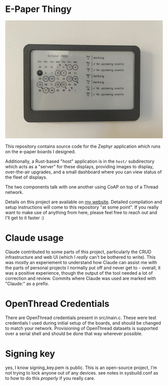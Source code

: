 E-Paper Thingy
===

![e-paper display with 7.5 inch display](/.imgs/front_75.jpg)

This repository contains source code for the Zephyr application which runs on the e-paper boards I designed.

Additionally, a Rust-based "host" application is in the `host/` subdirectory which acts as a "server" for these displays, providing images to display, over-the-air upgrades, and a small dashboard where you can view status of the fleet of displays.

The two components talk with one another using CoAP on top of a Thread network.

Details on this project are available on [my website](https://alexroth.me/display/). Detailed compilation and setup instructions will come to this repository "at some point". If you really want to make use of anything from here, please feel free to reach out and I'll get to it faster :)

Claude usage
===

Claude contributed to some parts of this project, particularly the CRUD infrastructure and web UI (which I _really_ can't be bothered to write). This was mostly an experiement to understand how Claude can assist me with the parts of personal projects I normally put off and never get to - overall, it was a positive experience, though the output of the tool needed a lot of correction and review. Commits where Claude was used are marked with "Claude:" as a prefix.

OpenThread Credentials
===

There are OpenThread credentials present in src/main.c. These were test credentials I used during initial setup of the boards, and should be changed to match your network. Provisioning of OpenThread datasets is supported over a serial shell and should be done that way wherever possible.

Signing key
===
yes, I know signing_key.pem is public. This is an open-source project, I'm not trying to lock anyone out of any devices. see notes in sysbuild.conf as to how to do this _properly_ if you really care.
